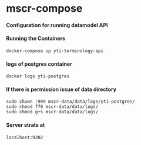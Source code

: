 # mscr-compose

#### Configuration for running datamodel API


#### Running the Containers

    docker-compose up yti-terminology-api

#### logs of postgres container

    docker logs yti-postgres

#### If there is permission issue of data directory

    sudo chown :999 mscr-data/data/logs/yti-postgres/
    sudo chmod 770 mscr-data/data/logs/
    sudo chmod g+s mscr-data/data/logs/

#### Server strats at

    localhost:9302
